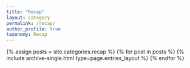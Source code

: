 ```yaml
---
title: "Recap"
layout: category
permalink: /recap/
author_profile: true
taxonomy: Recap
---
```


{% assign posts = site.categories.recap %}
{% for post in posts %} {% include archive-single.html type=page.entries_layout %} {% endfor %}